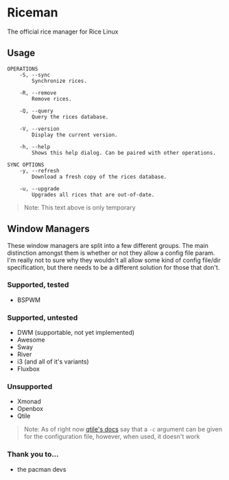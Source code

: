 # Riceman

The official rice manager for Rice Linux

## Usage

```
OPERATIONS
    -S, --sync
        Synchronize rices. 
    
    -R, --remove
        Remove rices.
    
    -Q, --query
        Query the rices database.

    -V, --version
        Display the current version.
    
    -h, --help
        Shows this help dialog. Can be paired with other operations.

SYNC OPTIONS
    -y, --refresh
        Download a fresh copy of the rices database.
    
    -u, --upgrade
        Upgrades all rices that are out-of-date.

```

> Note: This text above is only temporary

## Window Managers

These window managers are split into a few different groups. The main distinction amongst them is whether or not they allow a config file param. I'm really not to sure why they wouldn't all allow some kind of config file/dir specification, but there needs to be a different solution for those that don't.

### Supported, tested

- BSPWM

### Supported, untested 
- DWM (supportable, not yet implemented)
- Awesome
- Sway
- River
- i3 (and all of it's variants)
- Fluxbox

### Unsupported

- Xmonad
- Openbox
- Qtile
> Note: As of right now [qtile's docs](http://docs.qtile.org/en/latest/manual/config/index.html) say that a `-c` argument can be given for the configuration file, however, when used, it doesn't work

### Thank you to...

- the pacman devs